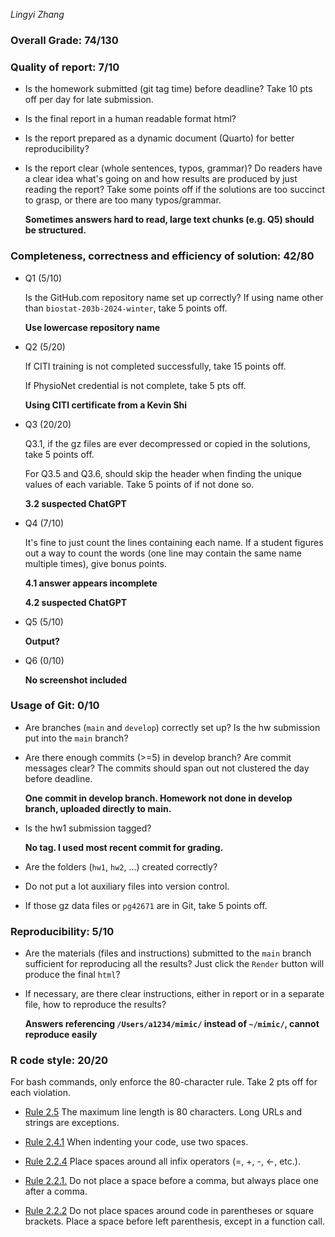 *Lingyi Zhang*

### Overall Grade: 74/130

### Quality of report: 7/10

-   Is the homework submitted (git tag time) before deadline? Take 10 pts off per day for late submission.

-   Is the final report in a human readable format html?

-   Is the report prepared as a dynamic document (Quarto) for better reproducibility?

-   Is the report clear (whole sentences, typos, grammar)? Do readers have a clear idea what's going on and how results are produced by just reading the report? Take some points off if the solutions are too succinct to grasp, or there are too many typos/grammar.

    **Sometimes answers hard to read, large text chunks (e.g. Q5) should be structured.**

### Completeness, correctness and efficiency of solution: 42/80

-   Q1 (5/10)

    Is the GitHub.com repository name set up correctly? If using name other than `biostat-203b-2024-winter`, take 5 points off.

    **Use lowercase repository name**

-   Q2 (5/20)

    If CITI training is not completed successfully, take 15 points off.

    If PhysioNet credential is not complete, take 5 pts off.

    **Using CITI certificate from a Kevin Shi**

-   Q3 (20/20)

    Q3.1, if the gz files are ever decompressed or copied in the solutions, take 5 points off.

    For Q3.5 and Q3.6, should skip the header when finding the unique values of each variable. Take 5 points of if not done so.

    **3.2 suspected ChatGPT**

-   Q4 (7/10)

    It's fine to just count the lines containing each name. If a student figures out a way to count the words (one line may contain the same name multiple times), give bonus points.

    **4.1 answer appears incomplete**

    **4.2 suspected ChatGPT**

-   Q5 (5/10)

    **Output?**

-   Q6 (0/10)

    **No screenshot included**

### Usage of Git: 0/10

-   Are branches (`main` and `develop`) correctly set up? Is the hw submission put into the `main` branch?

-   Are there enough commits (\>=5) in develop branch? Are commit messages clear? The commits should span out not clustered the day before deadline.

    **One commit in develop branch. Homework not done in develop branch, uploaded directly to main.**

-   Is the hw1 submission tagged?

    **No tag. I used most recent commit for grading.**

-   Are the folders (`hw1`, `hw2`, ...) created correctly?

-   Do not put a lot auxiliary files into version control.

-   If those gz data files or `pg42671` are in Git, take 5 points off.

### Reproducibility: 5/10

-   Are the materials (files and instructions) submitted to the `main` branch sufficient for reproducing all the results? Just click the `Render` button will produce the final `html`?

-   If necessary, are there clear instructions, either in report or in a separate file, how to reproduce the results?

    **Answers referencing `/Users/a1234/mimic/` instead of `~/mimic/`, cannot reproduce easily**

### R code style: 20/20

For bash commands, only enforce the 80-character rule. Take 2 pts off for each violation.

-   [Rule 2.5](https://style.tidyverse.org/syntax.html#long-lines) The maximum line length is 80 characters. Long URLs and strings are exceptions.

-   [Rule 2.4.1](https://style.tidyverse.org/syntax.html#indenting) When indenting your code, use two spaces.

-   [Rule 2.2.4](https://style.tidyverse.org/syntax.html#infix-operators) Place spaces around all infix operators (=, +, -, \<-, etc.).

-   [Rule 2.2.1.](https://style.tidyverse.org/syntax.html#commas) Do not place a space before a comma, but always place one after a comma.

-   [Rule 2.2.2](https://style.tidyverse.org/syntax.html#parentheses) Do not place spaces around code in parentheses or square brackets. Place a space before left parenthesis, except in a function call.
